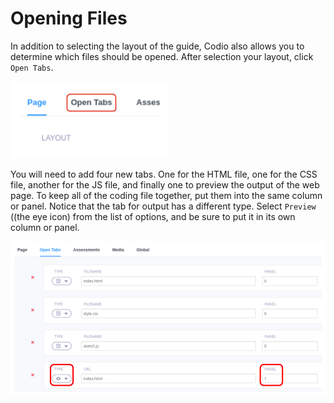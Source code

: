 # Opening Files

In addition to selecting the layout of the guide, Codio also allows you to determine which files should be opened. After selection your layout, click `Open Tabs`.

![Open Tabs](.guides/img/tabs.png)

You will need to add four new tabs. One for the HTML file, one for the CSS file, another for the JS file, and finally one to preview the output of the web page. To keep all of the coding file together, put them into the same column or panel. Notice that the tab for output has a different type. Select `Preview` ((the eye icon) from the list of options, and be sure to put it in its own column or panel.

![Open Files](.guides/img/open-files.png)